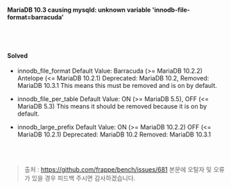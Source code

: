 #### MariaDB 10.3 causing mysqld: unknown variable 'innodb-file-format=barracuda’
<br><br>
#### Solved
- innodb_file_format Default Value: Barracuda (>= MariaDB 10.2.2) Antelope (<= MariaDB 10.2.1) Deprecated: MariaDB 10.2, Removed: MariaDB 10.3.1
This means this must be removed and is on by default.

- innodb_file_per_table Default Value: ON (>= MariaDB 5.5), OFF (<= MariaDB 5.3)
This means it should be removed because it is on by default.

- innodb_large_prefix Default Value: ON (>= MariaDB 10.2.2) OFF (<= MariaDB 10.2.1) Deprecated: MariaDB 10.2 Removed: MariaDB 10.3.1

<br><br>
> 출처 : https://github.com/frappe/bench/issues/681
> 본문에 오탈자 및 오류가 있을 경우 피드백 주시면 감사하겠습니다.